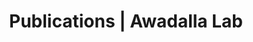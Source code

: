 ---
title: Publications | Awadalla Lab
permalink: /publications/
published: false
isPublic_b: true

publicationType_txt: journal
title_txt: "Harnessing genomics to identify environmental determinants of heritable disease."
pmid_ti: 22935230
publishDate_tdt: "2013-01-01T07:23:33.000Z"
journalTitle_txt: "Mutation research"
volume_ti: 752
issue_ti: 1
doi_txt: "10.1016/j.mrrev.2012.08.002"
authors_list: 
  - author_txt: "Yauk CL"
  - author_txt: "Lucas Argueso J"
  - author_txt: "Auerbach SS"
  - author_txt: "Awadalla P"
  - author_txt: "Davis SR"
  - author_txt: "Demarini DM"
  - author_txt: "Douglas GR"
  - author_txt: "Dubrova YE"
  - author_txt: "Elespuru RK"
  - author_txt: "Glover TW"
  - author_txt: "Hales BF"
  - author_txt: "Hurles ME"
  - author_txt: "Klein CB"
  - author_txt: "Lupski JR"
  - author_txt: "Manchester DK"
  - author_txt: "Marchetti F"
  - author_txt: "Montpetit A"
  - author_txt: "Mulvihill JJ"
  - author_txt: "Robaire B"
  - author_txt: "Robbins WA"
  - author_txt: "Rouleau GA"
  - author_txt: "Shaughnessy DT"
  - author_txt: "Somers CM"
  - author_txt: "Taylor JG 6th"
  - author_txt: "Trasler J"
  - author_txt: "Waters MD"
  - author_txt: "Wilson TE"
  - author_txt: "Witt KL"
  - author_txt: "Bishop JB"
---
